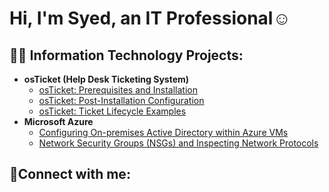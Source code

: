 <h1>Hi, I'm Syed, an IT Professional</a>☺</h1>

<h2>👨‍💻 Information Technology Projects:</h2>

- <b>osTicket (Help Desk Ticketing System)</b>
  - [osTicket: Prerequisites and Installation](https://github.com/reaverx04/osticket-prereqs)
  - [osTicket: Post-Installation Configuration](https://github.com/reaverx04/post-install-config)
  - [osTicket: Ticket Lifecycle Examples](https://github.com/reaverx04/ticket-lifecycle)
- <b>Microsoft Azure</b>
  - [Configuring On-premises Active Directory within Azure VMs](https://github.com/reaverx04/configure-ad)
  - [Network Security Groups (NSGs) and Inspecting Network Protocols](https://github.com/reaverx04/azure-network-protocols)

<h2>🤳Connect with me:</h2>


